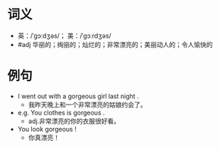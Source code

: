 # 词义
- 英：/ˈɡɔːdʒəs/； 美：/ˈɡɔːrdʒəs/
- #adj 华丽的；绚丽的；灿烂的；非常漂亮的；美丽动人的；令人愉快的
# 例句
- I went out with a gorgeous girl last night .
	- 我昨天晚上和一个非常漂亮的姑娘约会了。
- e.g. You clothes is gorgeous .
	- adj.非常漂亮的你的衣服很好看。
- You look gorgeous !
	- 你真漂亮！
